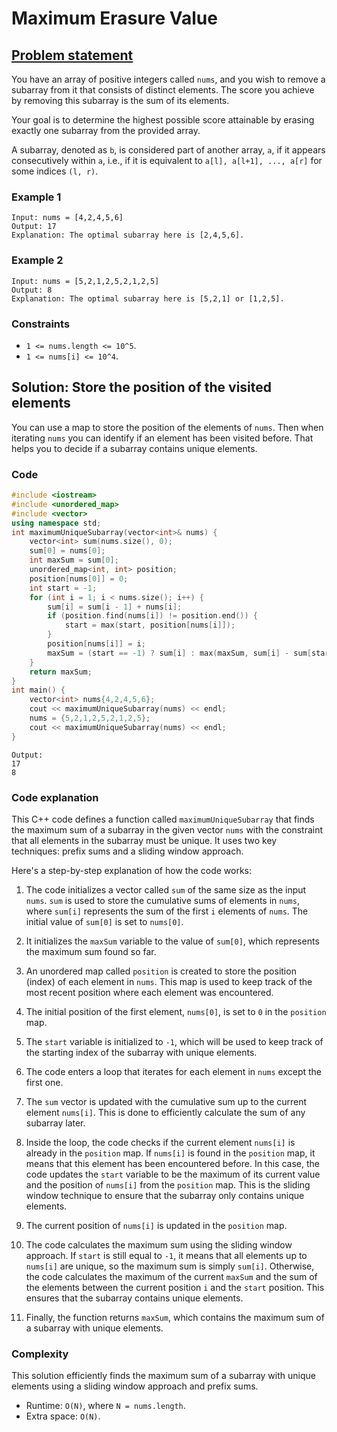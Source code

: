 # Maximum Erasure Value

## [Problem statement](https://leetcode.com/problems/maximum-erasure-value/)

You have an array of positive integers called `nums`, and you wish to remove a subarray from it that consists of distinct elements. The score you achieve by removing this subarray is the sum of its elements.

Your goal is to determine the highest possible score attainable by erasing exactly one subarray from the provided array.

A subarray, denoted as `b`, is considered part of another array, `a`, if it appears consecutively within `a`, i.e., if it is equivalent to `a[l], a[l+1], ..., a[r]` for some indices `(l, r)`.

### Example 1
```text
Input: nums = [4,2,4,5,6]
Output: 17
Explanation: The optimal subarray here is [2,4,5,6].
```

### Example 2
```text
Input: nums = [5,2,1,2,5,2,1,2,5]
Output: 8
Explanation: The optimal subarray here is [5,2,1] or [1,2,5].
``` 

### Constraints

* `1 <= nums.length <= 10^5`.
* `1 <= nums[i] <= 10^4`.

## Solution: Store the position of the visited elements

You can use a map to store the position of the elements of `nums`. Then when iterating `nums` you can identify if an element has been visited before. That helps you to decide if a subarray contains unique elements.


### Code
```cpp
#include <iostream>
#include <unordered_map>
#include <vector>
using namespace std;
int maximumUniqueSubarray(vector<int>& nums) {
    vector<int> sum(nums.size(), 0);
    sum[0] = nums[0];    
    int maxSum = sum[0];
    unordered_map<int, int> position;
    position[nums[0]] = 0;
    int start = -1;
    for (int i = 1; i < nums.size(); i++) {
        sum[i] = sum[i - 1] + nums[i];
        if (position.find(nums[i]) != position.end()) {
            start = max(start, position[nums[i]]);
        }
        position[nums[i]] = i;
        maxSum = (start == -1) ? sum[i] : max(maxSum, sum[i] - sum[start]);
    }
    return maxSum;
}
int main() {
    vector<int> nums{4,2,4,5,6};
    cout << maximumUniqueSubarray(nums) << endl;
    nums = {5,2,1,2,5,2,1,2,5};
    cout << maximumUniqueSubarray(nums) << endl;
}
```
```text
Output:
17
8
```

### Code explanation

This C++ code defines a function called `maximumUniqueSubarray` that finds the maximum sum of a subarray in the given vector `nums` with the constraint that all elements in the subarray must be unique. It uses two key techniques: prefix sums and a sliding window approach.

Here's a step-by-step explanation of how the code works:

1. The code initializes a vector called `sum` of the same size as the input `nums`. `sum` is used to store the cumulative sums of elements in `nums`, where `sum[i]` represents the sum of the first `i` elements of `nums`. The initial value of `sum[0]` is set to `nums[0]`.

2. It initializes the `maxSum` variable to the value of `sum[0]`, which represents the maximum sum found so far.

3. An unordered map called `position` is created to store the position (index) of each element in `nums`. This map is used to keep track of the most recent position where each element was encountered.

4. The initial position of the first element, `nums[0]`, is set to `0` in the `position` map.

5. The `start` variable is initialized to `-1`, which will be used to keep track of the starting index of the subarray with unique elements.

6. The code enters a loop that iterates for each element in `nums` except the first one.

7. The `sum` vector is updated with the cumulative sum up to the current element `nums[i]`. This is done to efficiently calculate the sum of any subarray later.

8. Inside the loop, the code checks if the current element `nums[i]` is already in the `position` map. If `nums[i]` is found in the `position` map, it means that this element has been encountered before. In this case, the code updates the `start` variable to be the maximum of its current value and the position of `nums[i]` from the `position` map. This is the sliding window technique to ensure that the subarray only contains unique elements.

9. The current position of `nums[i]` is updated in the `position` map.

10. The code calculates the maximum sum using the sliding window approach. If `start` is still equal to `-1`, it means that all elements up to `nums[i]` are unique, so the maximum sum is simply `sum[i]`. Otherwise, the code calculates the maximum of the current `maxSum` and the sum of the elements between the current position `i` and the `start` position. This ensures that the subarray contains unique elements.

11. Finally, the function returns `maxSum`, which contains the maximum sum of a subarray with unique elements.


### Complexity
This solution efficiently finds the maximum sum of a subarray with unique elements using a sliding window approach and prefix sums. 

* Runtime: `O(N)`, where `N = nums.length`.
* Extra space: `O(N)`.


